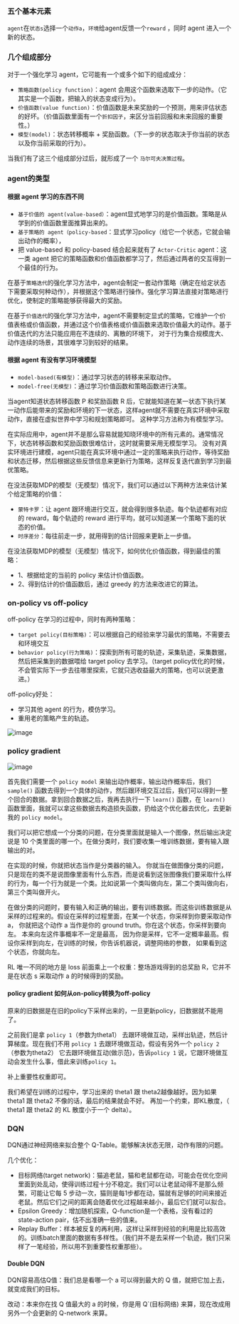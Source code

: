 
### 五个基本元素

`agent`在`状态s`选择一个`动作a`，`环境`给agent反馈一个`reward` ，同时 agent 进入一个新的状态。

### 几个组成部分

对于一个强化学习 agent，它可能有一个或多个如下的组成成分：
 - `策略函数(policy function)`：agent 会用这个函数来选取下一步的动作。（它其实是一个函数，把输入的状态变成行为）。
 - `价值函数(value function)`：价值函数是未来奖励的一个预测，用来评估状态的好坏。（价值函数里面有一个`折扣因子`，来区分当前回报和未来回报的重要性。）
 - `模型(model)`：状态转移概率 + 奖励函数。（下一步的状态取决于你当前的状态以及你当前采取的行为）。

当我们有了这三个组成部分过后，就形成了一个 `马尔可夫决策过程`。

### agent的类型

#### 根据 agent 学习的东西不同

 - `基于价值的 agent(value-based）`：agent显式地学习的是价值函数。策略是从学到的价值函数里面推算出来的。
 - `基于策略的 agent（policy-based`：显式学习policy（给它一个状态，它就会输出动作的概率），
 - 把 value-based 和 policy-based 结合起来就有了 `Actor-Critic` agent：这一类 agent 把它的策略函数和价值函数都学习了，然后通过两者的交互得到一个最佳的行为。

在基于`策略迭代`的强化学习方法中，agent会制定一套动作策略（确定在给定状态下需要采取何种动作），并根据这个策略进行操作。强化学习算法直接对策略进行优化，使制定的策略能够获得最大的奖励。

在基于`价值迭代`的强化学习方法中，agent不需要制定显式的策略，它维护一个价值表格或价值函数，并通过这个价值表格或价值函数来选取价值最大的动作。基于价值迭代的方法只能应用在不连续的、离散的环境下，
对于行为集合规模庞大、动作连续的场景，其很难学习到较好的结果。

#### 根据 agent 有没有学习环境模型

- `model-based(有模型)`：通过学习状态的转移来采取动作。
- `model-free(无模型)`：通过学习价值函数和策略函数进行决策。

当agent知道状态转移函数 P 和奖励函数 R 后，它就能知道在某一状态下执行某一动作后能带来的奖励和环境的下一状态，这样agent就不需要在真实环境中采取动作，直接在虚拟世界中学习和规划策略即可。
这种学习方法称为有模型学习。

在实际应用中，agent并不是那么容易就能知晓环境中的所有元素的。通常情况下，状态转移函数和奖励函数很难估计，这时就需要采用无模型学习。
没有对真实环境进行建模，agent只能在真实环境中通过一定的策略来执行动作，等待奖励和状态迁移，然后根据这些反馈信息来更新行为策略，这样反复迭代直到学习到最优策略。


在没法获取MDP的模型（无模型）情况下，我们可以通过以下两种方法来估计某个给定策略的价值：
 - `蒙特卡罗`：让 agent 跟环境进行交互，就会得到很多轨迹。每个轨迹都有对应的 reward，每个轨迹的 reward 进行平均，就可以知道某一个策略下面的状态的价值。
 - `时序差分`：每往前走一步，就用得到的估计回报来更新上一步值。

在没法获取MDP的模型（无模型）情况下，如何优化价值函数，得到最佳的策略：
 - 1、根据给定的当前的 policy  来估计价值函数。
 - 2、得到估计的价值函数后，通过 greedy 的方法来改进它的算法。

### on-policy vs off-policy

off-policy 在学习的过程中，同时有两种策略：
 - `target policy(目标策略)`：可以根据自己的经验来学习最优的策略，不需要去和环境交互
 - `behavior policy(行为策略)`：探索到所有可能的轨迹，采集轨迹，采集数据，然后把采集到的数据喂给 target policy 去学习。（target policy优化的时候，不会管实际下一步去往哪里探索，它就只选收益最大的策略，也可以说更激进。）

off-policy好处：
 - 学习其他 agent 的行为，模仿学习。
 - 重用老的策略产生的轨迹。

![image](https://user-images.githubusercontent.com/12492564/150631985-6dea2eb0-910c-4f1e-bc84-093de072fe70.png)


### policy gradient

![image](https://user-images.githubusercontent.com/12492564/150632334-f46f68f6-e17b-4ffe-8298-ee615f7e6baa.png)

首先我们需要一个 `policy model` 来输出动作概率，输出动作概率后，我们 `sample()` 函数去得到一个具体的动作，然后跟环境交互过后，我们可以得到一整个回合的数据。拿到回合数据之后，我再去执行一下 `learn()` 函数，在 `learn()` 函数里面，我就可以拿这些数据去构造损失函数，扔给这个优化器去优化，去更新我的 `policy model`。

我们可以把它想成一个分类的问题，在分类里面就是输入一个图像，然后输出决定说是 10 个类里面的哪一个。在做分类时，我们要收集一堆训练数据，要有输入跟输出的对。

在实现的时候，你就把状态当作是分类器的输入。 你就当在做图像分类的问题，只是现在的类不是说图像里面有什么东西，而是说看到这张图像我们要采取什么样的行为，每一个行为就是一个类。比如说第一个类叫做向左，第二个类叫做向右，第三个类叫做开火。

在做分类的问题时，要有输入和正确的输出，要有训练数据。而这些训练数据是从采样的过程来的。假设在采样的过程里面，在某一个状态，你采样到你要采取动作 a， 你就把这个动作 a 当作是你的 ground truth。你在这个状态，你采样到要向左。 本来向左这件事概率不一定是最高， 因为你是采样，它不一定概率最高。假设你采样到向左，在训练的时候，你告诉机器说，调整网络的参数， 如果看到这个状态，你就向左。

RL 唯一不同的地方是 loss 前面乘上一个权重：整场游戏得到的总奖励 R，它并不是在状态 s 采取动作 a 的时候得到的奖励。


#### policy gradient 如何从on-policy转换为off-policy

原来的旧数据是在旧的policy下采样出来的，一旦更新policy，旧数据就不能用了。

之前我们是拿 `policy 1`（参数为theta1） 去跟环境做互动，采样出轨迹，然后计算梯度。现在我们不用 `policy 1` 去跟环境做互动，假设有另外一个 `policy 2` （参数为theta2）
它去跟环境做互动(做示范)，告诉`policy 1` 说，它跟环境做互动会发生什么事，借此来训练`policy 1`。

补上重要性权重即可。

我们希望在训练的过程中，学习出来的 theta1 跟 theta2越像越好。因为如果 theta1 跟 theta2 不像的话，最后的结果就会不好。
再加一个约束，即KL散度，（ theta1 跟 theta2 的 KL 散度小于一个 delta）。

### DQN

DQN通过神经网络来拟合整个 Q-Table。能够解决状态无限，动作有限的问题。

几个优化：
 - 目标网络(target network)：猫追老鼠，猫和老鼠都在动，可能会在优化空间里面到处乱动，使得训练过程十分不稳定。我们可以让老鼠动得不是那么频繁，可能让它每 5 步动一次，猫则是每1步都在动，猫就有足够的时间来接近老鼠。然后它们之间的距离会随着优化过程越来越小，最后它们就可以拟合。
 - Epsilon Greedy：增加随机探索，Q-function是一个表格，没有看过的 state-action pair，估不出准确一些的值来。
 - Replay Buffer：样本被反复的再利用，这样让采样到经验的利用是比较高效的。训练batch里面的数据有多样性。（我们并不是去采样一个轨迹，我们只采样了一笔经验，所以用不到重要性权重那些）。

#### Double DQN

DQN容易高估Q值：我们总是看哪一个 a 可以得到最大的 Q 值，就把它加上去，就变成我们的目标。

改动：本来你在找 Q 值最大的 a 的时候，你是用 Q`(目标网络) 来算，现在改成用另外一个会更新的 Q-network 来算。

